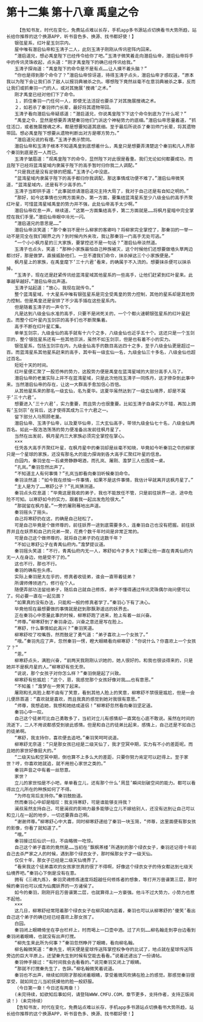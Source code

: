 # 第十二集 第十八章 禹皇之令
        【告知书友，时代在变化，免费站点难以长存，手机app多书源站点切换看书大势所趋，站长给你推荐的这个换源APP，听书音色多、换源、找书都好使！】
       银弦星系，红叶星玉剑宗内。
       屋中唯有潜启仙帝和玉清子二人，此刻玉清子刚刚从传讯密阵内回来。
       “潜启道兄，想必禹皇陛下已经传令给你了吧。”玉清子微笑着走向潜启仙帝，潜启仙帝将手中的传讯灵珠收起，点头道：“刚才禹皇陛下的确已经传讯给我。”
       玉清子探询道：“禹皇陛下的命令是不是有点……让人摸不着头脑？”
       “你也是得到那个命令了？”潜启仙帝惊讶道，待得玉清子点头，潜启仙帝才感叹道，“原本我以为陛下会让我们杀了敌人以报羽典被杀之仇。哪想陛下竟然丝毫不在意羽典被杀之事，反而让我们或抓秦羽一门的人，或对其施展‘搜魂’之术。”
       刚才禹皇已经对他们下了命令。
       １，抓住秦羽一门任何一人，即使无法活捉也要杀了对其施展搜魂之术。
       ２，如若杀了秦羽师门长辈，最好将其遗物带回。
       玉清子看向潜启仙帝疑惑道：“潜启道兄，你说禹皇陛下下这个命令到底为了什么呢？”
       “禹皇之令，显然是想要弄清楚秦羽他们门派这个神秘势力的底细。”潜启仙帝思量着道，“抓住活口，或者施展搜魂之术。都是想要知道其底细。至于最后所说杀了秦羽师门长辈，将其遗物带回。想必禹皇陛下想要从遗物判断出对方是哪方势力。”
       “潜启道兄说的有理。”玉清子表示赞同。
       潜启仙帝和玉清子根本不知道禹皇到底想着什么，禹皇只是想要弄清楚这个秦羽和凡人界那个秦羽到底是否一人而已。
       玉清子皱眉道：“观禹皇陛下的命令，显然陛下对此很是看重。我们无论如何都要成功，而且陛下已经将蓝湾星域内隶属于陛下的高手暂时归你我二人调配。”
       “只是我还是没有足够的把握。”玉清子心中没底。
       “蓝湾星域内隶属于陛下的高手都归你我调配，那这事情成功便不难了。”潜启仙帝微笑道，“蓝湾星域内，还是有不少高手的。”
       玉清子当即拱手道：“此事就烦请潜启道兄主持大局了，我对于自己还是有自知之明的。”
       “那好，如今这事情也分两方面来办，第一方面，要集结蓝湾星系至少八级金仙的高手齐聚红叶星，可惜蓝湾星域禹皇的势力并不强，此处仙帝高手太少啊。”
       潜启仙帝叹息一声，继续道，“这第一方面集结高手，第二方面就是……将枫月星暗中完全掌控在我们手里。”潜启仙帝眼中冷光一闪。
       “潜启道兄的意思是……”
       潜启仙帝淡笑道：“那个秦羽不是什么柳家的客卿吗？将柳家完全掌控了，那秦羽的一举一动不是完全在我们眼界之内？到时候内外夹攻，我让那秦羽一门高手无处可逃。”
       “一个小小枫月星的三大家族，要掌控还不是一句话？”潜启仙帝淡然道。
       玉清子也点头，笑道：“那种小家族最怕自己种族被灭，这个时候他们还想要做墙头草两边都讨好，那是做梦。直接威胁他们，一旦不遵我们命令，抹杀掉这三个小家族便是。”
       枫月星上的家族，在禹皇麾下‘三十六君’看来，的确属于不入流的。想要抹杀便可以抹杀掉。
       “玉清子，现在还是赶紧传讯给蓝湾星域其他星系的一些高手，让他们赶紧到红叶星来。此事越早越好。”潜启仙帝出声道。
       玉清子站起道：“放心，我现在就传令。”
       整个蓝湾星域，十大星系中唯有银弦星系是完全受禹皇的势力控制，其他的星系却是其他势力控制。但是禹皇还是安排了不少高手插在这些星系内。
       但是随着玉清子的一声令下。
       凡是达到八级金仙水准的高手，只要不是闭死关的，一个个都火速朝银弦星系的红叶星赶去。而整个红叶星内玉剑宗的高手们也不断聚集着。
       高手不断在红叶星汇集。
       单单玉剑宗，九级金仙的高手就有十六个之多，八级金仙也近乎五十个。这还只是一个玉剑宗的，整个银弦星系还有一些其他宗派，虽然不如玉剑宗，但是也有着不小的实力。
       银弦星系，包括玉剑宗在内，九级金仙高手的数目高达四十之多，至于八级金仙更是超过一百。而蓝湾星系其他星系赶来的高手，其中有一级玄仙一名，九级金仙三十多名，八级金仙也超过百名。
       短短十天的时间。
       红叶星便汇聚了一股恐怖的势力，这股势力便是禹皇在蓝湾星域的大部分高手人马了。
       潜启仙帝的老巢实际上并不在蓝湾星域，只是此次他找玉清子一同炼丹，这才掺杂到此事中来。当然潜启仙帝的存在，让这一大群高手愈加信心百倍。
       从其他星系来的那名一级玄仙，名为夏华。这夏华虽然达到了一级玄仙境界，却是不属于‘三十六君’。
       想要进入‘三十六君’，实力重要，而且势力也很重要。比如玉清子自身实力不错，再加上拥有‘玉剑宗’在背后，这才使得其成为三十六君之一。
       留下部分人马照顾老巢。
       潜启仙帝、玉清子仙帝，以及夏华仙帝，三大玄仙高手，带领九级金仙七十名，八级金仙两百名。如此一股浩浩荡荡的势力便准备出发前往枫月星了。
       当然在出发前，枫月星内三大家族必须完全掌控在掌心。
       ×××
       任凭各大高手齐聚红叶星，在枫月星中的秦羽却是丝毫不知晓，毕竟如今听秦羽之令的柳家只是一个星球的家族，还没有那名大的能力探询到各大高手汇聚红叶星的信息。
       白园内，秦羽坐在一石桌旁静静喝酒，而孔岚、屠刚、澹梦三人也围成一桌。
       “孔岚。”秦羽忽然出声了。
       “不知道主人有何事情？”孔岚当即看向秦羽听候秦羽命令。
       秦羽淡然道：“如今我在烦恼一件事情，如果不是这件事情，我估计早就离开这枫月星了。”
       “主人是为了……寒舒公子？”孔岚猜测道。
       秦羽点头叹息道：“毕竟这是我收的弟子，我也不能放任不管，只是前往妖界一途，途中危险不可知。以寒舒如今的实力，跟着我一起出发危险很大。”
       “那就留在枫月星。”一旁的屠刚蓦地出声道。
       秦羽摇头了摇头。
       自己将寒舒扔在这，的确是自己轻松了。
       可是自己毕竟是个做师尊的，前往妖界一途到底需要多久，连秦羽自己也没有把握。前往妖界并且在妖界和自己的兄弟一聚，花费个数千年时间是非常正常的。
       可是自己这个做师尊的，就将自己弟子扔在这数千年？
       “不如让寒舒公子在青禹仙府内。”澹梦提议道。
       秦羽摇头笑道：“不行，青禹仙府内无一人，寒舒如今才多大？如果让他一直在青禹仙府内无一人在身边，他是受不了的。”
       这也不行，那也不行。
       秦羽的确有些头疼。
       实际上秦羽是太在乎的，修真者收徒弟，谁会一直带着徒弟？
       所谓师傅领进门，修行在个人。
       随便弄部功法留给弟子，随后自己就自己修炼，弟子不懂得通过传讯灵珠偶尔询问便可以了。何必要一直在一起见面？
       “如果真的没有办法，只能和一般的修真者学了。”秦羽心下有了决心。
       毕竟他现在最想要做的事情就是赶到那飘渺遥远的妖界去。
       正在秦羽心中思量此事的时候，柳寒舒跑了进来，脸上有着一丝兴奋。
       “师尊。”柳寒舒到了秦羽身边，兴奋之意还是写在脸上。
       “寒舒，什么事情如此高兴？”秦羽笑道。
       柳寒舒咬了咬嘴唇，然而鼓足了勇气道：“弟子喜欢上一个女孩了。”
       “哦。”秦羽先应了声，忽然秦羽一愣，瞪大眼睛看向柳寒舒：“你说什么？你喜欢上一个女孩了？”
       “恩。”
       柳寒舒点头，满脸兴奋，“前两天我刚刚认识她的，她人很好的。和我也很谈得来的，只是她并不是枫月星的人。”柳寒舒有些无奈。
       “说说，那个女孩子对你怎么样？”秦羽倒是起了兴致。
       柳寒舒有些尴尬：“这个，恩，我感觉那个女孩好像对我……也有意思。”
       “不知羞！”澹梦在一旁笑了起来。
       屠刚和孔岚脸上都不由有了笑意，看到其他人脸上的笑意，柳寒舒不禁很是尴尬，但是一会儿便昂首道：“喜欢就是喜欢，而且我真的感觉到她对我很有意思。”
       “师尊，我想追她，我想和她结成道侣！”柳寒舒忽然看向秦羽坚定道。
       秦羽心中一叹。
       自己这个徒弟可比自己勇敢多了，当初对立儿有感情却一直窝在心底不敢说。虽然在时间的流逝下，二人不用说都感受到彼此感情。但是和自己的徒弟比起来，感情上，自己还是不如自己的徒弟啊。
       “寒舒，我支持你，喜欢便去追吧。”秦羽笑呵呵说道。
       柳寒舒无奈道：“只是那女孩已经是二级天仙了，我才空冥中期，实力有不小的差距呢。而且她的家世好像挺大的。”
       “二级天仙和空冥中期，倒也算不上多么大的差距，只要你努力肯定可以赶得上。至于家世？哼，你喜欢她就追，就不用担心家世之类的。”
       秦羽声音之中有着一丝怒意。
       家世？
       立儿的家世怕是不小吧，单单看立儿，还有那个什么‘周显’瞬间划破空间的能力。都可以看得出立儿所在的种族如何了不得。
       “为师在背后支持你。”秦羽鼓励道。
       然而秦羽心中却是暗叹：我支持寒舒，可是谁能够支持我？
       澜叔虽然支持自己，可是澜叔的影响力最多能够让立儿不嫁给别人，还没有达到让自己可以和立儿在一起的地步，一切还要靠自己啊。
       “谢谢师尊。”柳寒舒心中大喜，同时柳寒舒递给了秦羽一块玉简，“师尊，这里面便有那女孩的影像，你看了就知道了。”
       “哦。”
       秦羽接过后仙识一扫，不由略微一吃惊。
       自己这个弟子喜欢的竟然是……当初在‘飘枫茶楼’所遇到的那个绿衣女子，秦羽还记得十年前自己去杀严家之人的时候，遇到那个绿衣女子，那时候那女子才一级天仙。
       仅仅十年，那女子已经是二级天仙境界了。
       “看来我这个徒弟喜欢的女孩家世真的很了不得啊，好像这个绿衣女子的侍女都达到七级天仙境界吧。”秦羽心下倒是没有在意。
       拥有《三魂九炼》，秦羽灵魂修炼速度将超越任何修炼者的想象，等打开万兽谱第三层，那时候的秦羽也可以成为仙魔妖界的一方诸侯了。
       如今的秦羽，刚刚开启万兽谱第二层，也就算得上一方豪强。他斗不过大势力，小势力也惹不起他。
       ×××
       这几日，柳寒舒经常陪着那个绿衣女子在柳风城内逛着，秦羽也可以从柳寒舒的‘傻笑’看出自己这个弟子的确已经已经喜欢上那女孩了。
       白园。
       秦羽闭上眼睛倚坐在亭台栏杆上，时而喝上一口壶中酒。过了片刻……柳名翰走到亭台边看到秦羽闭着眼睛，也就没有出声打搅。
       “柳先生来此所为何事？”秦羽忽然睁开了眼睛，看向柳名翰。
       柳名翰微笑道：“秦先生，明天便是星球传送阵掌控权争夺的比试了，地点就在星球传送阵旁边的巨大平原上。还望秦先生到时候有空能去看看。”说着还递出了一份请帖。
       秦羽伸手接过：“有时间我会去看看的。”说完秦羽又闭上了眼睛。
       “那就不打搅秦先生了，告辞。”柳名翰微笑着说道。
       秦羽也不出声，继续如同刚才那般闭着眼睛，享受着微风吹拂在脸上的感觉。那感觉秦羽很享受，就如同立儿当初抚摸他的脸一般舒服。
       （今日第一章！今日还有两章！）
       (未完待续，如欲知后事如何，请登陆WWW.CMFU.COM，章节更多，支持作者，支持正版阅读！)（未完待续）
       【告知书友，时代在变化，免费站点难以长存，手机app多书源站点切换看书大势所趋，站长给你推荐的这个换源APP，听书音色多、换源、找书都好使！】